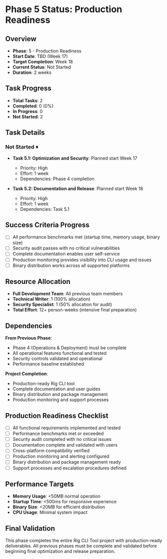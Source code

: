 # Phase 5 Status: Production Readiness

## Overview
- **Phase**: 5 - Production Readiness
- **Start Date**: TBD (Week 17)
- **Target Completion**: Week 18
- **Current Status**: Not Started
- **Duration**: 2 weeks

## Task Progress
- **Total Tasks**: 2
- **Completed**: 0 (0%)
- **In Progress**: 0
- **Not Started**: 2

## Task Details

### Not Started ⏸
- **Task 5.1: Optimization and Security**: Planned start Week 17
  - Priority: High
  - Effort: 1 week
  - Dependencies: Phase 4 completion

- **Task 5.2: Documentation and Release**: Planned start Week 18
  - Priority: High
  - Effort: 1 week
  - Dependencies: Task 5.1

## Success Criteria Progress
- [ ] All performance benchmarks met (startup time, memory usage, binary size)
- [ ] Security audit passes with no critical vulnerabilities
- [ ] Complete documentation enables user self-service
- [ ] Production monitoring provides visibility into CLI usage and issues
- [ ] Binary distribution works across all supported platforms

## Resource Allocation
- **Full Development Team**: All previous team members
- **Technical Writer**: 1 (100% allocation)
- **Security Specialist**: 1 (50% allocation for audit)
- **Total Effort**: 12+ person-weeks (intensive final preparation)

## Dependencies
**From Previous Phase**: 
- Phase 4 (Operations & Deployment) must be complete
- All operational features functional and tested
- Security controls validated and operational
- Performance baseline established

**Project Completion**: 
- Production-ready Rig CLI tool
- Complete documentation and user guides
- Binary distribution and package management
- Production monitoring and support processes

## Production Readiness Checklist
- [ ] All functional requirements implemented and tested
- [ ] Performance benchmarks met or exceeded
- [ ] Security audit completed with no critical issues
- [ ] Documentation complete and validated with users
- [ ] Cross-platform compatibility verified
- [ ] Production monitoring and alerting configured
- [ ] Binary distribution and package management ready
- [ ] Support processes and escalation procedures defined

## Performance Targets
- **Memory Usage**: <50MB normal operation
- **Startup Time**: <500ms for responsive experience
- **Binary Size**: <20MB for efficient distribution
- **CPU Usage**: Minimal system impact

## Final Validation
This phase completes the entire Rig CLI Tool project with production-ready deliverables. All previous phases must be complete and validated before beginning final optimization and release preparation.